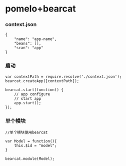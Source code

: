 # pomelo+bearcat

### context.json
```
{
	"name": "app-name",
	"beans": [],
	"scan": "app" 
}

```

### 启动

```
var contextPath = require.resolve('./context.json');
bearcat.createApp([contextPath]);

bearcat.start(function() {
	// app configure
	// start app
	app.start();
});

```

### 单个模块

```
//单个模块使用bearcat

var Model = function(){
    this.$id = "model";
}

bearcat.module(Model);

```